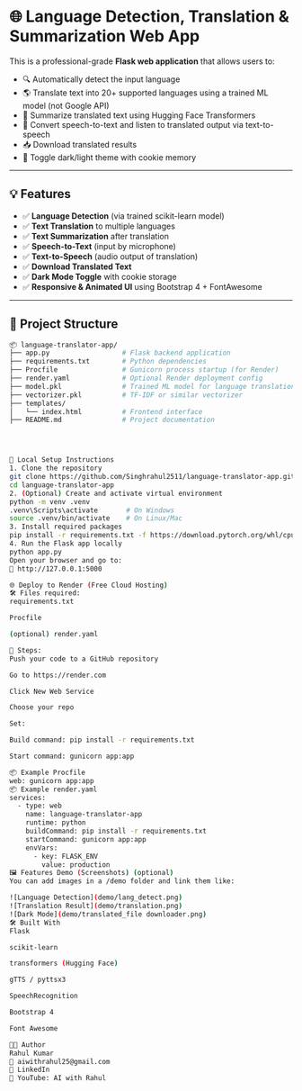 # 🌐 Language Detection, Translation & Summarization Web App

This is a professional-grade **Flask web application** that allows users to:

- 🔍 Automatically detect the input language
- 🌎 Translate text into 20+ supported languages using a trained ML model (not Google API)
- 🧠 Summarize translated text using Hugging Face Transformers
- 🎤 Convert speech-to-text and listen to translated output via text-to-speech
- 📥 Download translated results
- 🌙 Toggle dark/light theme with cookie memory

---

## 💡 Features

- ✅ **Language Detection** (via trained scikit-learn model)
- ✅ **Text Translation** to multiple languages
- ✅ **Text Summarization** after translation
- ✅ **Speech-to-Text** (input by microphone)
- ✅ **Text-to-Speech** (audio output of translation)
- ✅ **Download Translated Text**
- ✅ **Dark Mode Toggle** with cookie storage
- ✅ **Responsive & Animated UI** using Bootstrap 4 + FontAwesome

---

## 📁 Project Structure

```bash
📦 language-translator-app/
├── app.py                  # Flask backend application
├── requirements.txt        # Python dependencies
├── Procfile                # Gunicorn process startup (for Render)
├── render.yaml             # Optional Render deployment config
├── model.pkl               # Trained ML model for language translation
├── vectorizer.pkl          # TF-IDF or similar vectorizer
├── templates/
│   └── index.html          # Frontend interface
├── README.md               # Project documentation




🚀 Local Setup Instructions
1. Clone the repository
git clone https://github.com/Singhrahul2511/language-translator-app.git
cd language-translator-app
2. (Optional) Create and activate virtual environment
python -m venv .venv
.venv\Scripts\activate       # On Windows
source .venv/bin/activate    # On Linux/Mac
3. Install required packages
pip install -r requirements.txt -f https://download.pytorch.org/whl/cpu/torch_stable.html
4. Run the Flask app locally
python app.py
Open your browser and go to:
🔗 http://127.0.0.1:5000

🌐 Deploy to Render (Free Cloud Hosting)
🛠️ Files required:
requirements.txt

Procfile

(optional) render.yaml

🧭 Steps:
Push your code to a GitHub repository

Go to https://render.com

Click New Web Service

Choose your repo

Set:

Build command: pip install -r requirements.txt

Start command: gunicorn app:app

📦 Example Procfile
web: gunicorn app:app
📦 Example render.yaml
services:
  - type: web
    name: language-translator-app
    runtime: python
    buildCommand: pip install -r requirements.txt
    startCommand: gunicorn app:app
    envVars:
      - key: FLASK_ENV
        value: production
🖼️ Features Demo (Screenshots) (optional)
You can add images in a /demo folder and link them like:

![Language Detection](demo/lang_detect.png)
![Translation Result](demo/translation.png)
![Dark Mode](demo/translated_file downloader.png)
🛠️ Built With
Flask

scikit-learn

transformers (Hugging Face)

gTTS / pyttsx3

SpeechRecognition

Bootstrap 4

Font Awesome

👨‍💻 Author
Rahul Kumar
📧 aiwithrahul25@gmail.com
🔗 LinkedIn
🎥 YouTube: AI with Rahul

